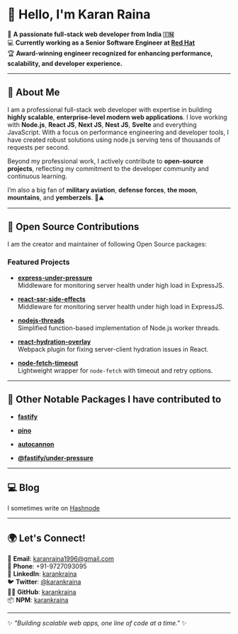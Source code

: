 # 👋 Hello, I'm Karan Raina

🌟 **A passionate full-stack web developer from India 🇮🇳**  
💻 **Currently working as a Senior Software Engineer at [Red Hat](https://www.redhat.com)**  
🏆 **Award-winning engineer recognized for enhancing performance, scalability, and developer experience.**

---

## 🚀 About Me  

I am a professional full-stack web developer with expertise in building **highly scalable**, **enterprise-level modern web applications**. I love working with **Node.js**, **React JS**, **Next JS**, **Nest JS**, **Svelte** and everything JavaScript. With a focus on performance engineering and developer tools, I have created robust solutions using node.js serving tens of thousands of requests per second.

Beyond my professional work, I actively contribute to **open-source projects**, reflecting my commitment to the developer community and continuous learning.

I’m also a big fan of **military aviation**, **defense forces**, **the moon**, **mountains**, and **yemberzels**. 🌌⛰️

---

## 🌱 Open Source Contributions  

I am the creator and maintainer of following Open Source packages:

### Featured Projects  
- **[express-under-pressure](https://www.npmjs.com/package/express-under-pressure)**  
  Middleware for monitoring server health under high load in ExpressJS.

- **[react-ssr-side-effects](https://www.npmjs.com/package/react-ssr-side-effects)**  
  Middleware for monitoring server health under high load in ExpressJS.
  
- **[nodejs-threads](https://www.npmjs.com/package/nodejs-threads)**  
  Simplified function-based implementation of Node.js worker threads.  

- **[react-hydration-overlay](https://www.npmjs.com/package/react-hydration-overlay)**  
  Webpack plugin for fixing server-client hydration issues in React.  

- **[node-fetch-timeout](https://www.npmjs.com/package/node-fetch-timeout)**  
  Lightweight wrapper for `node-fetch` with timeout and retry options.  

---


## 🚀 Other Notable Packages I have contributed to

- **[fastify](https://www.npmjs.com/package/fastify)**  

- **[pino](https://www.npmjs.com/package/pino)**
  
- **[autocannon](https://www.npmjs.com/package/autocannon)**

- **[@fastify/under-pressure](https://www.npmjs.com/package/@fastify/under-pressure)** 


---

## 💻 Blog  

I sometimes write on [Hashnode](https://karankraina.hashnode.dev/)

---

## 🌍 Let's Connect!  

📧 **Email**: karanraina1996@gmail.com  
📱 **Phone**: +91-9727093095  
💼 **LinkedIn**: [karankraina](https://linkedin.com/in/karankraina)  
🐦 **Twitter**: [@karankraina](https://twitter.com/karankraina)  
👨‍💻 **GitHub**: [karankraina](https://github.com/karankraina)  
📦 **NPM**: [karankraina](https://www.npmjs.com/~karankraina)  

---

✨ _"Building scalable web apps, one line of code at a time."_ ✨
